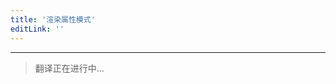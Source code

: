 ```yaml
---
title: '渲染属性模式'
editLink: ''
---
```


<script setup>
import ArticleTitle from '../components/ArticleTitle.vue'
</script>

<article-title title="渲染属性模式" sub="通过属性将 JSX 元素传递给组件" />

---

> 翻译正在进行中...
